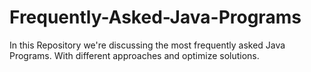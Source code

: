 # Frequently-Asked-Java-Programs
In this Repository we're discussing the most frequently asked Java Programs. With different approaches and optimize solutions.
